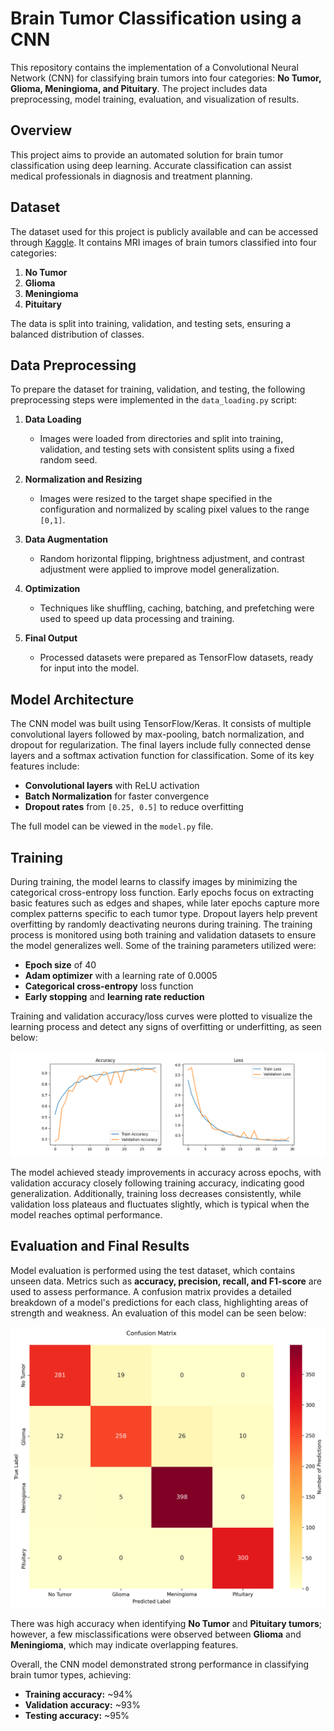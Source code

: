# Brain Tumor Classification using a CNN

This repository contains the implementation of a Convolutional Neural Network (CNN) for classifying brain tumors into four categories: **No Tumor, Glioma, Meningioma, and Pituitary**. The project includes data preprocessing, model training, evaluation, and visualization of results.

## Overview

This project aims to provide an automated solution for brain tumor classification using deep learning. Accurate classification can assist medical professionals in diagnosis and treatment planning.

## Dataset

The dataset used for this project is publicly available and can be accessed through [Kaggle](https://www.kaggle.com/datasets/masoudnickparvar/brain-tumor-mri-dataset). It contains MRI images of brain tumors classified into four categories:

1. **No Tumor**
2. **Glioma**
3. **Meningioma**
4. **Pituitary**

The data is split into training, validation, and testing sets, ensuring a balanced distribution of classes.

## Data Preprocessing

To prepare the dataset for training, validation, and testing, the following preprocessing steps were implemented in the `data_loading.py` script:

1. **Data Loading**
   - Images were loaded from directories and split into training, validation, and testing sets with consistent splits using a fixed random seed.

2. **Normalization and Resizing**
   - Images were resized to the target shape specified in the configuration and normalized by scaling pixel values to the range `[0,1]`.

3. **Data Augmentation**
   - Random horizontal flipping, brightness adjustment, and contrast adjustment were applied to improve model generalization.

4. **Optimization**
   - Techniques like shuffling, caching, batching, and prefetching were used to speed up data processing and training.

5. **Final Output**
   - Processed datasets were prepared as TensorFlow datasets, ready for input into the model.

## Model Architecture

The CNN model was built using TensorFlow/Keras. It consists of multiple convolutional layers followed by max-pooling, batch normalization, and dropout for regularization. The final layers include fully connected dense layers and a softmax activation function for classification. Some of its key features include:

- **Convolutional layers** with ReLU activation
- **Batch Normalization** for faster convergence
- **Dropout rates** from `[0.25, 0.5]` to reduce overfitting

The full model can be viewed in the `model.py` file.

## Training

During training, the model learns to classify images by minimizing the categorical cross-entropy loss function. Early epochs focus on extracting basic features such as edges and shapes, while later epochs capture more complex patterns specific to each tumor type. Dropout layers help prevent overfitting by randomly deactivating neurons during training. The training process is monitored using both training and validation datasets to ensure the model generalizes well. Some of the training parameters utilized were:

- **Epoch size** of 40
- **Adam optimizer** with a learning rate of 0.0005
- **Categorical cross-entropy** loss function
- **Early stopping** and **learning rate reduction**

Training and validation accuracy/loss curves were plotted to visualize the learning process and detect any signs of overfitting or underfitting, as seen below:

![Training Plots](Training_Plots/training_history.png)

The model achieved steady improvements in accuracy across epochs, with validation accuracy closely following training accuracy, indicating good generalization. Additionally, training loss decreases consistently, while validation loss plateaus and fluctuates slightly, which is typical when the model reaches optimal performance.

## Evaluation and Final Results

Model evaluation is performed using the test dataset, which contains unseen data. Metrics such as **accuracy, precision, recall, and F1-score** are used to assess performance. A confusion matrix provides a detailed breakdown of a model's predictions for each class, highlighting areas of strength and weakness. An evaluation of this model can be seen below:

![Confusion_Matrix](Confusion_Matrix/confusion_matrix.png)

There was high accuracy when identifying **No Tumor** and **Pituitary tumors**; however, a few misclassifications were observed between **Glioma** and **Meningioma**, which may indicate overlapping features.

Overall, the CNN model demonstrated strong performance in classifying brain tumor types, achieving:

- **Training accuracy:** ~94%
- **Validation accuracy:** ~93%
- **Testing accuracy:** ~95%
